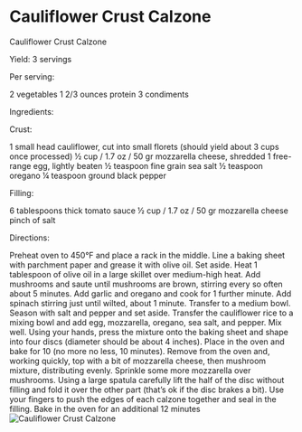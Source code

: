 # Cauliflower Crust Calzone

Cauliflower Crust Calzone

Yield:
3 servings

Per serving:

2 vegetables
1 2/3 ounces protein
3 condiments

Ingredients:

Crust:

1 small head cauliflower, cut into small florets (should yield about 3 cups once processed)
½ cup / 1.7 oz / 50 gr mozzarella cheese, shredded
1 free-range egg, lightly beaten
½ teaspoon fine grain sea salt
½ teaspoon oregano
¼ teaspoon ground black pepper

Filling:

6 tablespoons thick tomato sauce
½ cup / 1.7 oz / 50 gr mozzarella cheese
pinch of salt

Directions:

Preheat oven to 450°F and place a rack in the middle. Line a baking sheet with parchment paper and grease it with olive oil. Set aside.
Heat 1 tablespoon of olive oil in a large skillet over medium-high heat. Add mushrooms and saute until mushrooms are brown, stirring every so often about 5 minutes. Add garlic and oregano and cook for 1 further minute. Add spinach stirring just until wilted, about 1 minute. Transfer to a medium bowl. Season with salt and pepper and set aside.
Transfer the cauliflower rice to a mixing bowl and add egg, mozzarella, oregano, sea salt, and pepper. Mix well.
Using your hands, press the mixture onto the baking sheet and shape into four discs (diameter should be about 4 inches).
Place in the oven and bake for 10 (no more no less, 10 minutes).
Remove from the oven and, working quickly, top with a bit of mozzarella cheese, then mushroom mixture, distributing evenly. Sprinkle some more mozzarella over mushrooms. Using a large spatula carefully lift the half of the disc without filling and fold it over the other part (that’s ok if the disc brakes a bit).
Use your fingers to push the edges of each calzone together and seal in the filling.
Bake in the oven for an additional 12 minutes
![Cauliflower Crust Calzone](./Cauliflower%20Crust%20Calzone.png)

